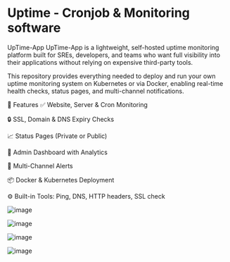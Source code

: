 # Uptime - Cronjob & Monitoring software

UpTime-App
UpTime-App is a lightweight, self-hosted uptime monitoring platform built for SREs, developers, and teams who want full visibility into their applications without relying on expensive third-party tools.

This repository provides everything needed to deploy and run your own uptime monitoring system on Kubernetes or via Docker, enabling real-time health checks, status pages, and multi-channel notifications.

🚀 Features
✅ Website, Server & Cron Monitoring

🔒 SSL, Domain & DNS Expiry Checks

📈 Status Pages (Private or Public)

🧠 Admin Dashboard with Analytics

📣 Multi-Channel Alerts

📦 Docker & Kubernetes Deployment

⚙️ Built-in Tools: Ping, DNS, HTTP headers, SSL check

![image](https://github.com/user-attachments/assets/97f3bbce-68b6-4fe5-a014-aac50f13573f)

![image](https://github.com/user-attachments/assets/d440b54c-9d24-47bc-8651-7834343d1eb4)

![image](https://github.com/user-attachments/assets/afdc83d1-2aa4-4665-b21e-52b982778f7e)

![image](https://github.com/user-attachments/assets/c0ec5ac2-d3f4-48e7-99fd-b1308643cb45)
